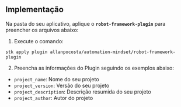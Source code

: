 ## Implementação
Na pasta do seu aplicativo, aplique o **`robot-framework-plugin`** para preencher os arquivos abaixo:

1. Execute o comando:

```
stk apply plugin allanpocosta/automation-mindset/robot-framework-plugin
```

2. Preencha as informações do Plugin seguindo os exemplos abaixo:

- `project_name`: Nome do seu projeto
- `project_version`: Versão do seu projeto
- `project_description`: Descrição resumida do seu projeto
- `project_author`: Autor do projeto
